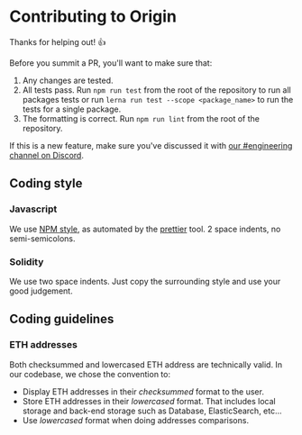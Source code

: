 # Contributing to Origin

Thanks for helping out! 👍

Before you summit a PR, you'll want to make sure that:

1. Any changes are tested.
2. All tests pass. Run `npm run test` from the root of the repository to run all packages tests or run `lerna run test --scope <package_name>` to run the tests for a single package.
3. The formatting is correct. Run `npm run lint` from the root of the repository.

If this is a new feature, make sure you've discussed it with [our #engineering channel on Discord](https://www.originprotocol.com/discord).


## Coding style

### Javascript 

We use [NPM style](https://docs.npmjs.com/misc/coding-style), as automated by the [prettier](https://prettier.io) tool. 2 space indents, no semi-semicolons.

### Solidity

We use two space indents. Just copy the surrounding style and use your good judgement.

## Coding guidelines

### ETH addresses
Both checksummed and lowercased ETH address are technically valid.
In our codebase, we chose the convention to: 
 - Display ETH addresses in their *checksummed* format to the user.
 - Store ETH addresses in their *lowercased* format. That includes local storage and back-end storage such as Database, ElasticSearch, etc...
 - Use *lowercased* format when doing addresses comparisons.

